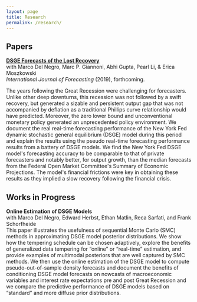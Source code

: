 ```yaml
---
layout: page
title: Research
permalink: /research/
---
```


Papers
--------------
**[DSGE Forecasts of the Lost Recovery](/files/sr844.pdf)**  
with Marco Del Negro, Marc P. Giannoni, Abhi Gupta, Pearl Li, & Erica Moszkowski  
*International Journal of Forecasting* (2019), forthcoming.

The years following the Great Recession were challenging for forecasters. Unlike other deep downturns, this recession was not followed by a swift recovery, but generated a sizable and persistent output gap that was not accompanied by deflation as a traditional Phillips curve relationship would have predicted. Moreover, the zero lower bound and unconventional monetary policy generated an unprecedented policy environment. We document the real real-time forecasting performance of the New York Fed dynamic stochastic general equilibrium (DSGE) model during this period and explain the results using the pseudo real-time forecasting performance results from a battery of DSGE models. We find the New York Fed DSGE model's forecasting accuracy to be comparable to that of private forecasters and notably better, for output growth, than the median forecasts from the Federal Open Market Committee's Summary of Economic Projections. The model's financial frictions were key in obtaining these results as they implied a slow recovery following the financial crisis.

Works in Progress
-----------------
**Online Estimation of DSGE Models**  
with Marco Del Negro, Edward Herbst, Ethan Matlin, Reca Sarfati, and Frank Schorfheide  
This paper illustrates the usefulness of sequential Monte Carlo (SMC) methods in approximating DSGE model posterior distributions. We show how the tempering schedule can be chosen adaptively, explore the benefits of generalized data tempering for “online” or “real-time” estimation, and provide examples of multimodal posteriors that are well captured by SMC methods. We then use the online estimation of the DSGE model to compute pseudo-out-of-sample density forecasts and document the benefits of conditioning DSGE model forecasts on nowcasts of macroeconomic variables and interest rate expectations pre and post Great Recession and we compare the predictive performance of DSGE models based on “standard” and more diffuse prior distributions.

